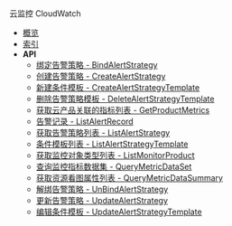 <div class="sidebar_title icon__cloudwatch">云监控 CloudWatch</div>


- [概览](api/cloudwatch-api/README.md)
- [索引](api/cloudwatch-api/index.md)
- **API**
    - [绑定告警策略 - BindAlertStrategy](api/cloudwatch-api/bind_alert_strategy)
    - [创建告警策略 - CreateAlertStrategy](api/cloudwatch-api/create_alert_strategy)
    - [新建条件模板 - CreateAlertStrategyTemplate](api/cloudwatch-api/create_alert_strategy_template)
    - [删除告警策略模板 - DeleteAlertStrategyTemplate](api/cloudwatch-api/delete_alert_strategy_template)
    - [获取云产品关联的指标列表 - GetProductMetrics](api/cloudwatch-api/get_product_metrics)
    - [告警记录 - ListAlertRecord](api/cloudwatch-api/list_alert_record)
    - [获取告警策略列表 - ListAlertStrategy](api/cloudwatch-api/list_alert_strategy)
    - [条件模板列表 - ListAlertStrategyTemplate](api/cloudwatch-api/list_alert_strategy_template)
    - [获取监控对象类型列表 - ListMonitorProduct](api/cloudwatch-api/list_monitor_product)
    - [查询监控指标数据集 - QueryMetricDataSet](api/cloudwatch-api/query_metric_data_set)
    - [获取资源看图属性列表 - QueryMetricDataSummary](api/cloudwatch-api/query_metric_data_summary)
    - [解绑告警策略 - UnBindAlertStrategy](api/cloudwatch-api/un_bind_alert_strategy)
    - [更新告警策略 - UpdateAlertStrategy](api/cloudwatch-api/update_alert_strategy)
    - [编辑条件模板 - UpdateAlertStrategyTemplate](api/cloudwatch-api/update_alert_strategy_template)
